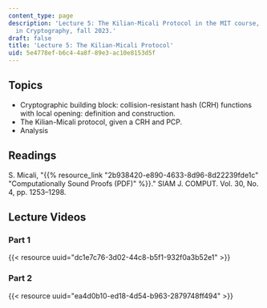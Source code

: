 ```yaml
---
content_type: page
description: 'Lecture 5: The Kilian-Micali Protocol in the MIT course, Advanced Topics
  in Cryptography, fall 2023.'
draft: false
title: 'Lecture 5: The Kilian-Micali Protocol'
uid: 5e4778ef-b6c4-4a8f-89e3-ac10e8153d5f
---
```

## Topics

- Cryptographic building block: collision-resistant hash (CRH) functions with local opening: definition and construction.
- The Kilian-Micali protocol, given a CRH and PCP.
- Analysis

## Readings

S. Micali, "{{% resource_link "2b938420-e890-4633-8d96-8d22239fde1c" "Computationally Sound Proofs (PDF)" %}}." SIAM J. COMPUT. Vol. 30, No. 4, pp. 1253–1298.

## Lecture Videos

### Part 1

{{< resource uuid="dc1e7c76-3d02-44c8-b5f1-932f0a3b52e1" >}}

### Part 2

{{< resource uuid="ea4d0b10-ed18-4d54-b963-2879748ff494" >}}